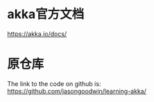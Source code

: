 # akka官方文档
https://akka.io/docs/

# 原仓库
The link to the code on github is: https://github.com/jasongoodwin/learning-akka/
